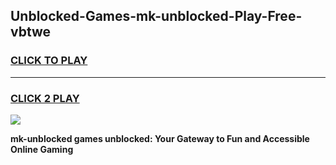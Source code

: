 
## Unblocked-Games-mk-unblocked-Play-Free-vbtwe
<h3>
<a href="https://premium76.site?title=mk-unblocked&ref=10A">CLICK TO PLAY</a></h3>
<hr>

<h3>
<a href="https://premium76.site?title=mk-unblocked&ref=10A">CLICK 2 PLAY</a>
  
</h3>

<a href="https://premium76.site?title=mk-unblocked&ref=10A"><img src="https://clearcache.store/games.png"></a>


**mk-unblocked games unblocked: Your Gateway to Fun and Accessible Online Gaming**

